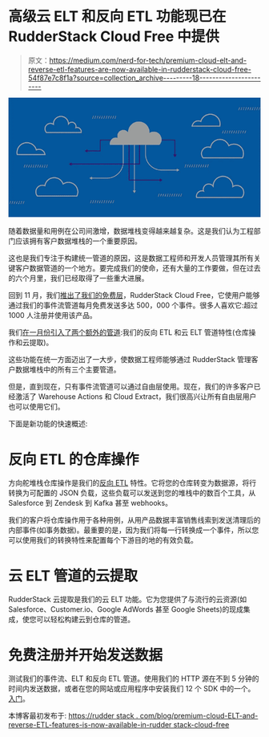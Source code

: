 # 高级云 ELT 和反向 ETL 功能现已在 RudderStack Cloud Free 中提供

> 原文：<https://medium.com/nerd-for-tech/premium-cloud-elt-and-reverse-etl-features-are-now-available-in-rudderstack-cloud-free-54f87e7c8f1a?source=collection_archive---------18----------------------->

![](img/ff5796e421bd4efe905821f05332d746.png)

随着数据量和用例在公司间激增，数据堆栈变得越来越复杂。这是我们认为工程部门应该拥有客户数据堆栈的一个重要原因。

这也是我们专注于构建统一管道的原因，这是数据工程师和开发人员管理其所有关键客户数据管道的一个地方。要完成我们的使命，还有大量的工作要做，但在过去的六个月里，我们已经取得了一些重大进展。

回到 11 月，我们[推出了我们的免费层](https://rudderstack.com/blog/start-building-a-better-cdp-for-free-with-rudderstack-cloud-free)，RudderStack Cloud Free，它使用户能够通过我们的事件流管道每月免费发送多达 500，000 个事件。很多人喜欢它:超过 1000 人注册并使用该产品。

我们[在一月份引入了两个额外的管道](https://rudderstack.com/blog/introducing-rudderstack-cloud-extract-and-warehouse-actions):我们的反向 ETL 和云 ELT 管道特性(仓库操作和云提取)。

这些功能在统一方面迈出了一大步，使数据工程师能够通过 RudderStack 管理客户数据堆栈中的所有三个主要管道。

但是，直到现在，只有事件流管道可以通过自由层使用。现在，我们的许多客户已经激活了 Warehouse Actions 和 Cloud Extract，我们很高兴让所有自由层用户也可以使用它们。

下面是新功能的快速概述:

# 反向 ETL 的仓库操作

方向舵堆栈仓库操作是我们的[反向 ETL](https://rudderstack.com/blog/reverse-etl-is-just-another-data-pipeline) 特性。它将您的仓库转变为数据源，将行转换为可配置的 JSON 负载，这些负载可以发送到您的堆栈中的数百个工具，从 Salesforce 到 Zendesk 到 Kafka 甚至 webhooks。

我们的客户将仓库操作用于各种用例，从用产品数据丰富销售线索到发送清理后的内部事件(如事务数据)。最重要的是，因为我们将每一行转换成一个事件，所以您可以使用我们的转换特性来配置每个下游目的地的有效负载。

# 云 ELT 管道的云提取

RudderStack 云提取是我们的云 ELT 功能。它为您提供了与流行的云资源(如 Salesforce、Customer.io、Google AdWords 甚至 Google Sheets)的现成集成，使您可以轻松构建云到仓库的管道。

# 免费注册并开始发送数据

测试我们的事件流、ELT 和反向 ETL 管道。使用我们的 HTTP 源在不到 5 分钟的时间内发送数据，或者在您的网站或应用程序中安装我们 12 个 SDK 中的一个。[入门](https://app.rudderlabs.com/signup?type=freetrial)。

本博客最初发布于:
[https://rudder stack . com/blog/premium-cloud-ELT-and-reverse-ETL-features-is-now-available-in-rudder stack-cloud-free](https://rudderstack.com/blog/premium-cloud-elt-and-reverse-etl-features-are-now-available-in-rudderstack-cloud-free)
